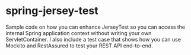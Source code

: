 spring-jersey-test
==================
Sample code on how you can enhance JerseyTest so you can access the internal
Spring application context without writing your own ServletContainer. I
also include a test case that shows how you can use Mockito and RestAssured
to test your REST API end-to-end.
